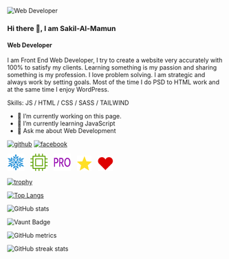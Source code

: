 ![Web Developer](https://scontent.fcla2-1.fna.fbcdn.net/v/t39.30808-6/458938450_846315151021923_6534998753073425017_n.jpg?_nc_cat=110&ccb=1-7&_nc_sid=cc71e4&_nc_eui2=AeHpeYTeGEMcffNK3lNHt36fdGLOe0KlV2x0Ys57QqVXbN0hJDgQCsi1rLvFW_0Tf5WfehXQYcXil46lkS8dqcXY&_nc_ohc=W-gy9NruNZcQ7kNvgHFkdsv&_nc_zt=23&_nc_ht=scontent.fcla2-1.fna&_nc_gid=ANIQPH2QG2BvjTfD8NCCu2B&oh=00_AYDuUT3JfPaeAJ3HQ8EpR1jp-ffQ1IZNZMC5sSEfJJrBnw&oe=66E65C66)

### Hi there 👋, I am Sakil-Al-Mamun
#### Web Developer

I am Front End Web Developer, I try to create a website very accurately with 100% to satisfy my clients. Learning something is my passion and sharing something is my profession. I love problem solving. I am strategic and always work by setting goals. Most of the time I do PSD to HTML work and at the same time I enjoy WordPress. 

Skills:  JS / HTML / CSS / SASS / TAILWIND

- 🔭 I’m currently working on this page. 
- 🌱 I’m currently learning JavaScript 
- 💬 Ask me about Web Development  


[<img src='https://cdn.jsdelivr.net/npm/simple-icons@3.0.1/icons/github.svg' alt='github' height='40'>](https://github.com/https://arturssmirnovs.github.io/github-profile-readme-generator/)  [<img src='https://cdn.jsdelivr.net/npm/simple-icons@3.0.1/icons/facebook.svg' alt='facebook' height='40'>](https://www.facebook.com/https://web.facebook.com/profile.php?id=100069303367574)  

<a href='https://archiveprogram.github.com/'><img src='https://raw.githubusercontent.com/acervenky/animated-github-badges/master/assets/acbadge.gif' width='40' height='40'></a> <a href='https://docs.github.com/en/developers'><img src='https://raw.githubusercontent.com/acervenky/animated-github-badges/master/assets/devbadge.gif' width='40' height='40'></a> <a href='https://github.com/pricing'><img src='https://raw.githubusercontent.com/acervenky/animated-github-badges/master/assets/pro.gif' width='40' height='40'></a> <a href='https://stars.github.com/'><img src='https://raw.githubusercontent.com/acervenky/animated-github-badges/master/assets/starbadge.gif' width='35' height='35'></a> <a href='https://docs.github.com/en/github/supporting-the-open-source-community-with-github-sponsors'><img src='https://raw.githubusercontent.com/acervenky/animated-github-badges/master/assets/sponsorbadge.gif' width='35' height='35'></a> 

[![trophy](https://github-profile-trophy.vercel.app/?username=https://arturssmirnovs.github.io/github-profile-readme-generator/)](https://github.com/ryo-ma/github-profile-trophy)

[![Top Langs](https://github-readme-stats.vercel.app/api/top-langs/?username=https://arturssmirnovs.github.io/github-profile-readme-generator/)](https://github.com/anuraghazra/github-readme-stats)

![GitHub stats](https://github-readme-stats.vercel.app/api?username=https://arturssmirnovs.github.io/github-profile-readme-generator/&show_icons=true&count_private=true)  

![Vaunt Badge](https://api.vaunt.dev/v1/github/entities/https://arturssmirnovs.github.io/github-profile-readme-generator//contributions?format=svg&private=true)  

![GitHub metrics](https://metrics.lecoq.io/https://arturssmirnovs.github.io/github-profile-readme-generator/)  

![GitHub streak stats](https://streak-stats.demolab.com/?user=https://arturssmirnovs.github.io/github-profile-readme-generator/)  

